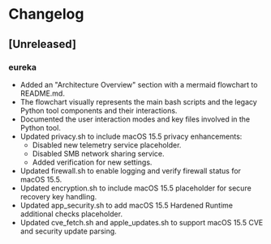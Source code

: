 # Changelog

## [Unreleased]

### eureka
- Added an "Architecture Overview" section with a mermaid flowchart to README.md.
- The flowchart visually represents the main bash scripts and the legacy Python tool components and their interactions.
- Documented the user interaction modes and key files involved in the Python tool.
- Updated privacy.sh to include macOS 15.5 privacy enhancements:
  - Disabled new telemetry service placeholder.
  - Disabled SMB network sharing service.
  - Added verification for new settings.
- Updated firewall.sh to enable logging and verify firewall status for macOS 15.5.
- Updated encryption.sh to include macOS 15.5 placeholder for secure recovery key handling.
- Updated app_security.sh to add macOS 15.5 Hardened Runtime additional checks placeholder.
- Updated cve_fetch.sh and apple_updates.sh to support macOS 15.5 CVE and security update parsing.
